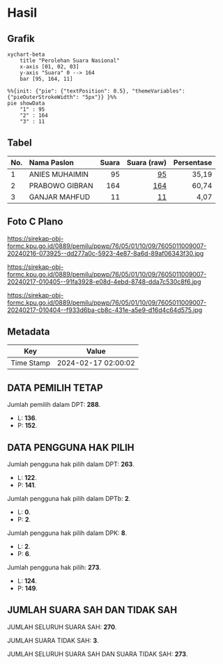 # Hasil

## Grafik

```mermaid
xychart-beta
    title "Perolehan Suara Nasional"
    x-axis [01, 02, 03]
    y-axis "Suara" 0 --> 164
    bar [95, 164, 11]
```

```mermaid
%%{init: {"pie": {"textPosition": 0.5}, "themeVariables": {"pieOuterStrokeWidth": "5px"}} }%%
pie showData
    "1" : 95
    "2" : 164
    "3" : 11
```

## Tabel

| No. | Nama Paslon    | Suara | Suara (raw) | Persentase |
|:--- |:-------------- | -----:| -----------:| ----------:|
| 1   | ANIES MUHAIMIN | 95    | [95][p-1]   | 35,19      |
| 2   | PRABOWO GIBRAN | 164   | [164][p-2]  | 60,74      |
| 3   | GANJAR MAHFUD  | 11    | [11][p-3]   | 4,07       |


[p-1]: https://github.com/gigit-pemilu/pemilu-2024/blob/main/pilpres/hitung-suara/sub/76-sulawesi-barat/sub/05-majene/sub/01-banggae/sub/1009-totoli/sub/007-tps/sub/paslon-1.txt
[p-2]: https://github.com/gigit-pemilu/pemilu-2024/blob/main/pilpres/hitung-suara/sub/76-sulawesi-barat/sub/05-majene/sub/01-banggae/sub/1009-totoli/sub/007-tps/sub/paslon-2.txt
[p-3]: https://github.com/gigit-pemilu/pemilu-2024/blob/main/pilpres/hitung-suara/sub/76-sulawesi-barat/sub/05-majene/sub/01-banggae/sub/1009-totoli/sub/007-tps/sub/paslon-3.txt

## Foto C Plano

https://sirekap-obj-formc.kpu.go.id/0889/pemilu/ppwp/76/05/01/10/09/7605011009007-20240216-073925--dd277a0c-5923-4e87-8a6d-89af06343f30.jpg

https://sirekap-obj-formc.kpu.go.id/0889/pemilu/ppwp/76/05/01/10/09/7605011009007-20240217-010405--91fa3928-e08d-4ebd-8748-dda7c530c8f6.jpg

https://sirekap-obj-formc.kpu.go.id/0889/pemilu/ppwp/76/05/01/10/09/7605011009007-20240217-010404--f933d6ba-cb8c-431e-a5e9-d16d4c64d575.jpg


## Metadata

| Key        | Value               |
| ---------- | ------------------- |
| Time Stamp | 2024-02-17 02:00:02 |


## DATA PEMILIH TETAP

Jumlah pemilih dalam DPT: **288**.
 * L: **136**.
 * P: **152**.

## DATA PENGGUNA HAK PILIH

Jumlah pengguna hak pilih dalam DPT: **263**.
 * L: **122**.
 * P: **141**.

Jumlah pengguna hak pilih dalam DPTb: **2**.
 * L: **0**.
 * P: **2**.

Jumlah pengguna hak pilih dalam DPK: **8**.
 * L: **2**.
 * P: **6**.

Jumlah pengguna hak pilih: **273**.
 * L: **124**.
 * P: **149**.

## JUMLAH SUARA SAH DAN TIDAK SAH

JUMLAH SELURUH SUARA SAH: **270**.

JUMLAH SUARA TIDAK SAH: **3**.

JUMLAH SELURUH SUARA SAH DAN SUARA TIDAK SAH: **273**.


